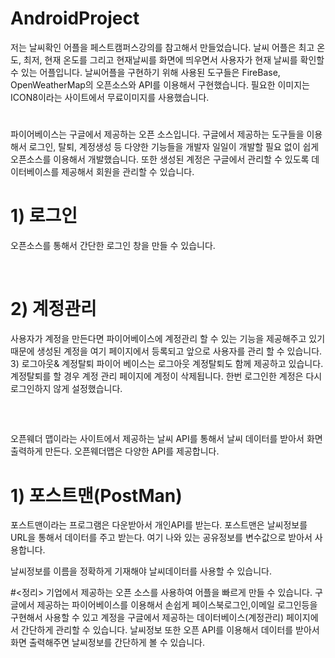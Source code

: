 # AndroidProject
 저는 날씨확인 어플을 페스트캠퍼스강의를 참고해서 만들었습니다. 날씨 어플은 최고 온도, 최저, 현재 온도를 그리고 현재날씨를 화면에 띄우면서 사용자가 현재 날씨를 확인할 수 있는 어플입니다. 날씨어플을 구현하기 위해 사용된 도구들은 FireBase, OpenWeatherMap의 오픈소스와 API를 이용해서 구현했습니다.
 필요한 이미지는 ICON8이라는 사이트에서 무료이미지를 사용했습니다.

# <FireBase>
파이어베이스는 구글에서 제공하는 오픈 소스입니다. 구글에서 제공하는 도구들을 이용해서 로그인, 탈퇴, 계정생성 등 다양한 기능들을 개발자 일일이 개발할 필요 없이 쉽게 오픈소스를 이용해서 개발했습니다. 또한 생성된 계정은 구글에서 관리할 수 있도록 데이터베이스를 제공해서 회원을 관리할 수 있습니다.
<h1>1)	로그인</h1>
   
오픈소스를 통해서 간단한 로그인 창을 만들 수 있습니다.

 
<h1>2)	계정관리</h1>
 
사용자가 계정을 만든다면 파이어베이스에 계정관리 할 수 있는 기능을 제공해주고 있기 때문에 생성된 계정을 여기 페이지에서 등록되고 앞으로 사용자를 관리 할 수 있습니다. 
3)	로그아웃& 계정탈퇴
파이어 베이스는 로그아웃 계정탈퇴도 함께 제공하고 있습니다.
계정탈퇴를 할 경우 계정 관리 페이지에 계정이 삭제됩니다. 한번 로그인한 계정은 다시 로그인하지 않게 설정했습니다. 
 
 
<h2><OpenWeatherMap API></h2>
  오픈웨더 맵이라는 사이트에서 제공하는 날씨 API를 통해서 날씨 데이터를 받아서 화면 출력하게 만든다. 오픈웨더맵은 다양한 API를 제공합니다.
 
# 1)	포스트맨(PostMan)
포스트맨이라는 프로그램은 다운받아서 개인API를 받는다. 포스트맨은 날씨정보를 URL을 통해서 데이터를 주고 받는다. 
여기 나와 있는 공유정보를 변수값으로 받아서 사용합니다.
 
날씨정보를 이름을 정확하게 기재해야 날씨데이터를 사용할 수 있습니다. 

#<정리>
 기업에서 제공하는 오픈 소스를 사용하여 어플을 빠르게 만들 수 있습니다. 구글에서 제공하는 파이어베이스를 이용해서 손쉽게 페이스북로그인,이메일 로그인등을 구현해서 사용할 수 있고 계정을 구글에서 제공하는 데이터베이스(계정관리) 페이지에서 간단하게 관리할 수 있습니다. 날씨정보 또한 오픈 API를 이용해서 데이터를 받아서 화면 출력해주면 날씨정보를 간단하게 볼 수 있습니다.
